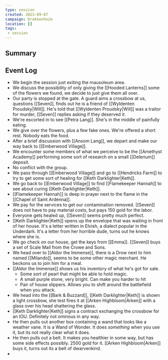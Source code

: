 ```yaml
---
type: session
created: 2023-09-07
campaign: Drakkenheim
location: []
tags:
 - session
---
```



## Summary

## Event Log

- We begin the session just exiting the mausoleum area.
- We discuss the possibility of only giving the [[Hooded Lanterns]] some of the flowers we found, we decide to just give them all over.
- Our party is stopped at the gate. A guard aims a crossbow at us, questions [[Seven]], finds out he is a friend of [[Wyldenten Proudsky|Will]]. He's told that [[Wyldenten Proudsky|Will]] was a traitor for murder, [[Seven]] replies asking if they deserved it.
- We're escorted in to see [[Petra Lang]]. She's in the middle of painfully eating. 
- We give over the flowers, plus a few fake ones. We're offered a short rest. Nobody eats the food.
- After a brief discussion with [[Ansom Lang]], we depart and make our way back to [[Emberwood Village]].
- We encounter some members of what we perceive to be the [[Amethyst Academy]] performing some sort of research on a small [[Delerium]] deposit.
- No conflict with the group.
- We pass through [[Emberwood Village]] and go to [[Hendricks Farm]] to try to get some sort of healing for [[Keth Darklighter|Keth]].
- We go back to [[Emberwood Village]] to find [[Flamekeeper Hannah]] to see about curing [[Keth Darklighter|Keth]].
- [[Flamekeeper Hannah]] is deep in prayer next to the flame in the [[Chapel of Saint Ardenna]].
- We pay for the services to get our contamination removed. [[Seven]] does not have to pay material costs, but pays 150 gold for the labor.
- Everyone gets healed up, [[Seven]] seems pretty much perfect.
- [[Keth Darklighter|Keth]] opens up the envelope that was waiting in front of her house. It's a letter written in Elvish, a dialect popular in the Underdark. It's a letter from her horrible dude, turns out he knows where she is.
- We go check on our house, get the keys from [[Emma]]. [[Seven]] buys a set of Scale Mail from the Crowe and Sons.
- We head over to [[Aldor the Immense]], there is a Drow next to him named [[Milando]], seems to be some other magic merchant. He beckons us to join him for a meal.
- [[Aldor the Immense]] shows us his inventory of what he's got for sale.
	- Some sort of pearl that might be able to hold magic.
	- A small purple stone, very bright. Can make you harder to hit
	- Pair of house slippers. Allows you to shift around the battlefield when you attack.
- We head into the [[Bark & Buzzard]], [[Keth Darklighter|Keth]] is shown a light crossbow, she test fires it at [[Arken Highbloom|Arken]] with a glass over his head shattering the glass.
- [[Keth Darklighter|Keth]] signs a contract exchanging the crossbow for an IOU. Definitely not ominous in any way.
- He then pulls out another box containing a wand that looks like a weather vane. It is a Wand of Wonder. It does *something* when you use it, but its not really clear what it does.
- He then pulls out a belt. It makes you healthier in some way, but has some side effects possibly. 2500 gold for it. [[Arken Highbloom|Arken]] buys it, turns out its a belt of dwarvenkind.
- 


